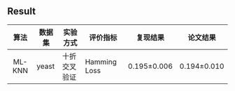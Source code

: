 ## Result

| 算法 | 数据集 | 实验方式 | 评价指标 | 复现结果 | 论文结果 |
| :---: | ---- | ---- | ---- | ---- | ---- |
| ML-KNN | yeast | 十折交叉验证 | Hamming Loss | 0.195±0.006 | 0.194±0.010 |